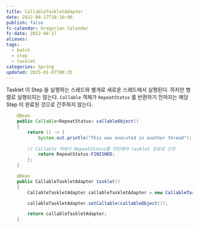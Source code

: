 ```yaml
---
title: CallableTaskletAdapter
date: 2022-08-17T10:10:00
publish: false
fc-calendar: Gregorian Calendar
fc-date: 2022-08-17
aliases: 
tags:
  - batch
  - step
  - tasklet
categories: Spring
updated: 2025-01-07T00:35
---
```


Tasklet 이 Step 을 실행하는 스레드와 별개로 새로운 스레드에서 실행된다. 하지만 병렬로 실행되지는 않는다. `Callable` 객체가 `RepeatStatus` 를 반환하기 전까지는 해당 Step 이 완료된 것으로 간주하지 않는다.

```java
	@Bean
    public Callable<RepeatStatus> callableObject()
    {
        return () -> {
            System.out.println("This was executed in another thread");
            
	    // Callable 객체가 RepeatStatus를 리턴해야 tasklet 완료로 간주
            return RepeatStatus.FINISHED;
        };
    }

    @Bean
    public CallableTaskletAdapter tasklet()
    {
        CallableTaskletAdapter callableTaskletAdapter = new CallableTaskletAdapter();

        callableTaskletAdapter.setCallable(callableObject());

        return callableTaskletAdapter;
    }
```

